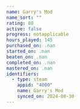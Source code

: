 ```yaml
---
name: Garry's Mod
name_sort: ""
rating: 80
active: false
progress: notapplicable
hours_played: 145
purchased_on: .nan
started_on: .nan
beaten_on: .nan
completed_on: .nan
mastered_on: .nan
identifiers:
  - type: steam
    appid: "4000"
    name: Garry's Mod
    synced_on: 2024-08-30
---
```

